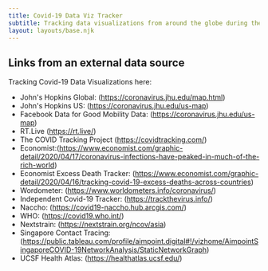 ```yaml
---
title: Covid-19 Data Viz Tracker
subtitle: Tracking data visualizations from around the globe during the Covid-19 pandemic
layout: layouts/base.njk
---
```




## Links from an external data source

<p>
Tracking Covid-19 Data Visualizations here:
<ul>
<li>John's Hopkins Global: (<a href="https://coronavirus.jhu.edu/map.html">https://coronavirus.jhu.edu/map.html</a>)
<li>John's Hopkins US: (<a href="https://coronavirus.jhu.edu/us-map">https://coronavirus.jhu.edu/us-map</a>)
<li>Facebook Data for Good Mobility Data: (<a href="https://coronavirus.jhu.edu/us-map">https://coronavirus.jhu.edu/us-map</a>)
<li>RT.Live (<a href="https://rt.live/">https://rt.live/</a>)
<li>The COVID Tracking Project (<a href="https://covidtracking.com/">https://covidtracking.com/</a>)
<li>Economist:(<a href="https://www.economist.com/graphic-detail/2020/04/17/coronavirus-infections-have-peaked-in-much-of-the-rich-world">https://www.economist.com/graphic-detail/2020/04/17/coronavirus-infections-have-peaked-in-much-of-the-rich-world</a>)
<li>Economist Excess Death Tracker: (<a href="https://www.economist.com/graphic-detail/2020/04/16/tracking-covid-19-excess-deaths-across-countries">https://www.economist.com/graphic-detail/2020/04/16/tracking-covid-19-excess-deaths-across-countries</a>)
<li>Wordometer: (<a href="https://www.worldometers.info/coronavirus/">https://www.worldometers.info/coronavirus/</a>)
<li>Independent Covid-19 Tracker: (<a href="https://trackthevirus.info/">https://trackthevirus.info/</a>)
<li>Naccho: (<a href="https://covid19-naccho.hub.arcgis.com/">https://covid19-naccho.hub.arcgis.com/</a>)
<li>WHO: (<a href="https://covid19.who.int/">https://covid19.who.int/</a>)
<li>Nextstrain: (<a href="https://nextstrain.org/ncov/asia">https://nextstrain.org/ncov/asia</a>)
<li>Singapore Contact Tracing: (<a href="https://public.tableau.com/profile/aimpoint.digital#!/vizhome/AimpointSingaporeCOVID-19NetworkAnalysis/StaticNetworkGraph">https://public.tableau.com/profile/aimpoint.digital#!/vizhome/AimpointSingaporeCOVID-19NetworkAnalysis/StaticNetworkGraph</a>)
<li>UCSF Health Atlas: (<a href="https://healthatlas.ucsf.edu/?active=covid_cases_percap&covid=2020-05-16&geography=counties&tracts=&lng=-122.12618778049773&lat=37.64208119839553">https://healthatlas.ucsf.edu/</a>)
</ul>
</p>




